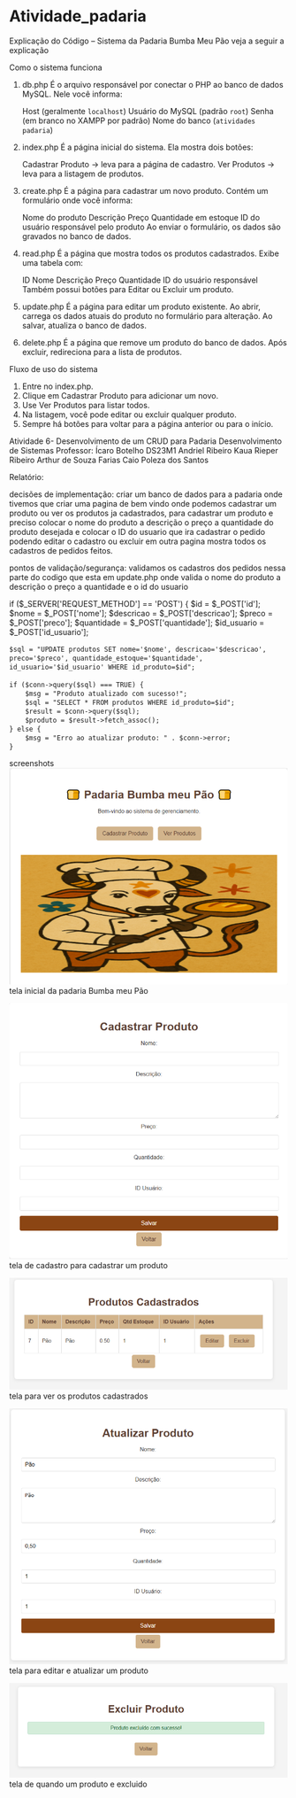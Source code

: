 # Atividade_padaria

Explicação do Código – Sistema da Padaria Bumba Meu Pão
veja a seguir a explicação

Como o sistema funciona

1. db.php
   É o arquivo responsável por conectar o PHP ao banco de dados MySQL.
   Nele você informa:

    Host (geralmente `localhost`)
    Usuário do MySQL (padrão `root`)
    Senha (em branco no XAMPP por padrão)
    Nome do banco (`atividades padaria`)

2. index.php
   É a página inicial do sistema.
   Ela mostra dois botões:

   Cadastrar Produto → leva para a página de cadastro.
   Ver Produtos → leva para a listagem de produtos.

3. create.php
   É a página para cadastrar um novo produto.
   Contém um formulário onde você informa:

    Nome do produto
    Descrição
    Preço
    Quantidade em estoque
    ID do usuário responsável pelo produto
     Ao enviar o formulário, os dados são gravados no banco de dados.

4. read.php
   É a página que mostra todos os produtos cadastrados.
   Exibe uma tabela com:

    ID
    Nome
    Descrição
    Preço
    Quantidade
    ID do usuário responsável
     Também possui botões para Editar ou Excluir um produto.

5. update.php
   É a página para editar um produto existente.
   Ao abrir, carrega os dados atuais do produto no formulário para alteração.
   Ao salvar, atualiza o banco de dados.

6. delete.php
   É a página que remove um produto do banco de dados.
   Após excluir, redireciona para a lista de produtos.



 Fluxo de uso do sistema

1. Entre no index.php.
2. Clique em Cadastrar Produto para adicionar um novo.
3. Use Ver Produtos para listar todos.
4. Na listagem, você pode editar ou excluir qualquer produto.
5. Sempre há botões para voltar para a página anterior ou para o início.



Atividade 6- Desenvolvimento de um CRUD para Padaria
Desenvolvimento de Sistemas 
Professor: Ícaro Botelho
DS23M1
Andriel Ribeiro
Kaua Rieper Ribeiro
Arthur de Souza Farias 
Caio Poleza dos Santos


Relatório:

decisões de implementação: criar um banco de dados para a padaria onde tivemos que criar  uma pagina de bem vindo onde podemos cadastrar um produto ou ver os produtos ja cadastrados, para cadastrar um produto e preciso colocar o nome do produto a descrição o preço a quantidade do produto desejada e colocar o ID do usuario que ira cadastrar o pedido podendo editar o cadastro ou excluir em outra pagina mostra todos os cadastros de pedidos  feitos.

pontos de validação/segurança: validamos os cadastros dos pedidos nessa parte do codigo que esta em update.php onde valida o nome do produto a descrição o preço a quantidade e o id do usuario

if ($_SERVER['REQUEST_METHOD'] == 'POST') {
    $id = $_POST['id'];
    $nome = $_POST['nome'];
    $descricao = $_POST['descricao'];
    $preco = $_POST['preco'];
    $quantidade = $_POST['quantidade'];
    $id_usuario = $_POST['id_usuario'];

    $sql = "UPDATE produtos SET nome='$nome', descricao='$descricao', preco='$preco', quantidade_estoque='$quantidade', id_usuario='$id_usuario' WHERE id_produto=$id";

    if ($conn->query($sql) === TRUE) {
        $msg = "Produto atualizado com sucesso!";
        $sql = "SELECT * FROM produtos WHERE id_produto=$id";
        $result = $conn->query($sql);
        $produto = $result->fetch_assoc();
    } else {
        $msg = "Erro ao atualizar produto: " . $conn->error;
    }

screenshots
![alt text](image-4.png) tela inicial da padaria Bumba meu Pão

![alt text](image-5.png) tela de cadastro para cadastrar um produto

![alt text](image-6.png) tela para ver os produtos cadastrados 

![alt text](image-7.png) tela para editar e atualizar um produto

![alt text](image-8.png) tela de quando um produto e excluido 